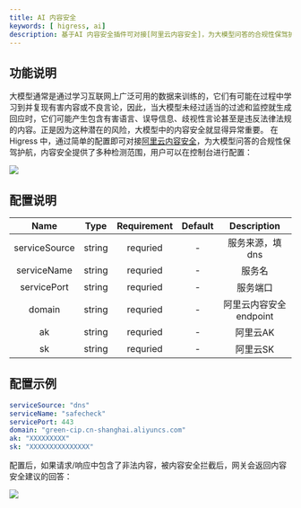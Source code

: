 ```yaml
---
title: AI 内容安全
keywords: [ higress, ai]
description: 基于AI 内容安全插件可对接[阿里云内容安全]，为大模型问答的合规性保驾护航。
---
```


## 功能说明 

大模型通常是通过学习互联网上广泛可用的数据来训练的，它们有可能在过程中学习到并复现有害内容或不良言论，因此，当大模型未经过适当的过滤和监控就生成回应时，它们可能产生包含有害语言、误导信息、歧视性言论甚至是违反法律法规的内容。正是因为这种潜在的风险，大模型中的内容安全就显得异常重要。
在 Higress 中，通过简单的配置即可对接[阿里云内容安全](https://help.aliyun.com/document_detail/28417.html?spm=a2c4g.28415.0.0.1dab1f55pipQr9)，为大模型问答的合规性保驾护航，内容安全提供了多种检测范围，用户可以在控制台进行配置：

![](/img/plugins/ai/ai-security-guard/security-content-rules.png)

## 配置说明
| Name | Type | Requirement | Default | Description |
| :-: | :-:  | :-:  | :-: | :-: |
| serviceSource | string | requried | - | 服务来源，填dns |
| serviceName | string | requried | - | 服务名 |
| servicePort | string | requried | - | 服务端口 |
| domain | string | requried | - | 阿里云内容安全endpoint |
| ak | string | requried | - | 阿里云AK |
| sk | string | requried | - | 阿里云SK |


## 配置示例

```yaml
serviceSource: "dns"
serviceName: "safecheck"
servicePort: 443
domain: "green-cip.cn-shanghai.aliyuncs.com"
ak: "XXXXXXXXX"
sk: "XXXXXXXXXXXXXXX"
```

配置后，如果请求/响应中包含了非法内容，被内容安全拦截后，网关会返回内容安全建议的回答：

![](/img/plugins/ai/ai-security-guard/security-response.png)
